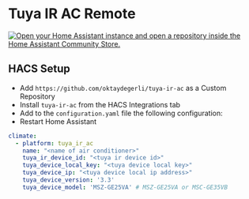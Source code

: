 # Tuya IR AC Remote

[![Open your Home Assistant instance and open a repository inside the Home Assistant Community Store.](https://my.home-assistant.io/badges/hacs_repository.svg)](https://my.home-assistant.io/redirect/hacs_repository/?owner=oktaydegerli&repository=tuya-ir-ac&category=integration)

## HACS Setup
- Add `https://github.com/oktaydegerli/tuya-ir-ac` as a Custom Repository
- Install `tuya-ir-ac` from the HACS Integrations tab
- Add to the `configuration.yaml` file the following configuration:
- Restart Home Assistant

```yaml
climate:
  - platform: tuya_ir_ac
    name: "<name of air conditioner>"
    tuya_ir_device_id: "<tuya ir device id>"
    tuya_device_local_key: "<tuya device local key>"
    tuya_device_ip: "<tuya device local ip address>"
    tuya_device_version: '3.3'
    tuya_device_model: 'MSZ-GE25VA' # MSZ-GE25VA or MSC-GE35VB
```
